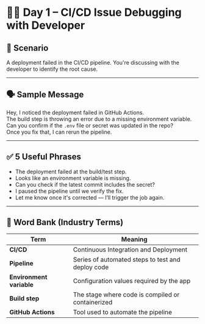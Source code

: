 # 👨‍💻 Day 1 – CI/CD Issue Debugging with Developer

## 🎯 Scenario
A deployment failed in the CI/CD pipeline. You're discussing with the developer to identify the root cause.

---

## 🗣️ Sample Message

Hey, I noticed the deployment failed in GitHub Actions.  
The build step is throwing an error due to a missing environment variable.  
Can you confirm if the `.env` file or secret was updated in the repo?  
Once you fix that, I can rerun the pipeline.

---

## ✅ 5 Useful Phrases

- The deployment failed at the build/test step.
- Looks like an environment variable is missing.
- Can you check if the latest commit includes the secret?
- I paused the pipeline until we verify the fix.
- Let me know once it's corrected — I’ll trigger the job again.

---

## 🧠 Word Bank (Industry Terms)

| Term | Meaning |
|------|---------|
| **CI/CD** | Continuous Integration and Deployment |
| **Pipeline** | Series of automated steps to test and deploy code |
| **Environment variable** | Configuration values required by the app |
| **Build step** | The stage where code is compiled or containerized |
| **GitHub Actions** | Tool used to automate the pipeline |
